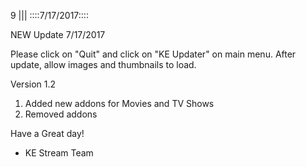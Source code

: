9
||| 
::::7/17/2017::::

NEW Update 7/17/2017

Please click on "Quit" and click on  "KE Updater" on main menu. After update, allow images and thumbnails to load.

Version 1.2
  1. Added new addons for Movies and TV Shows
  2. Removed addons

Have a Great day!

- KE Stream Team
